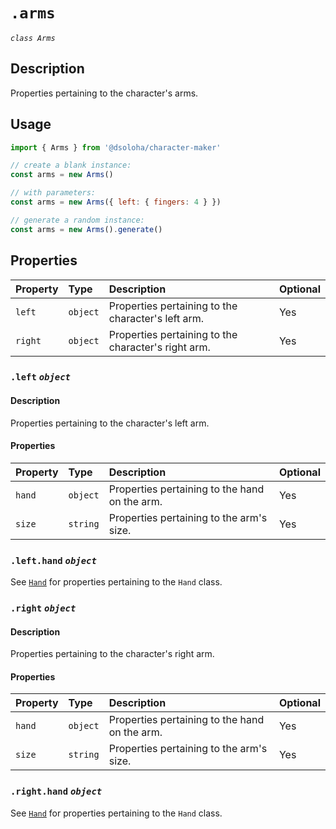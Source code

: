# `.arms`

*`class Arms`*

## Description

Properties pertaining to the character's arms.

## Usage

```js
import { Arms } from '@dsoloha/character-maker'

// create a blank instance:
const arms = new Arms()

// with parameters:
const arms = new Arms({ left: { fingers: 4 } })

// generate a random instance:
const arms = new Arms().generate()
  ```

## Properties

| Property | Type     | Description                                         | Optional |
|:---------|:---------|:----------------------------------------------------|:---------|
| `left`   | `object` | Properties pertaining to the character's left arm.  | Yes      |
| `right`  | `object` | Properties pertaining to the character's right arm. | Yes      |

### `.left` *`object`*

#### Description

Properties pertaining to the character's left arm.

#### Properties

| Property | Type     | Description                                   | Optional |
|:---------|:---------|:----------------------------------------------|:---------|
| `hand`   | `object` | Properties pertaining to the hand on the arm. | Yes      |
| `size`   | `string` | Properties pertaining to the arm's size.      | Yes      |

### `.left.hand` *`object`*

See [`Hand`](./hand) for properties pertaining to the `Hand` class.

### `.right` *`object`*

#### Description

Properties pertaining to the character's right arm.

#### Properties

| Property | Type     | Description                                   | Optional |
|:---------|:---------|:----------------------------------------------|:---------|
| `hand`   | `object` | Properties pertaining to the hand on the arm. | Yes      |
| `size`   | `string` | Properties pertaining to the arm's size.      | Yes      |

### `.right.hand` *`object`*

See [`Hand`](./hand) for properties pertaining to the `Hand` class.
